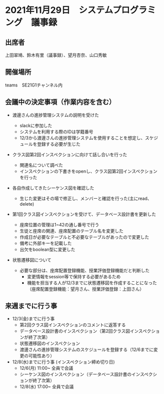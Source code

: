 # 2021年11月29日　システムプログラミング　議事録

## 出席者
上田翠鳩、鈴木有里（議事録）、望月杏奈、山口秀敏

## 開催場所
teams　SE21G1チャンネル内

## 会議中の決定事項（作業内容を含む）
- 渡邊さんの進捗管理システムの説明を受けた
  - slackに参加した
  - システムを利用する際のIDは学籍番号
  - 12/3から渡邊さんの進捗管理システムを使用することを想定し、スケジュールを登録する必要が生じた

- クラス図第2回インスペクションに向けて話し合いを行った
  - 関連名について調べた
  - インスペクションの下書きをopenし、クラス図第2回インスペクションを行った

- 各自作成してきたシーケンス図を確認した
  - 生じた変更はその場で修正し、メンバーと確認を行った(主にread、delete)

- 第1回クラス図インスペクションを受けて、データベース設計書を更新した
  - 座席位置の管理は1~42の通し番号で行う
  - 生徒と座席の関連、座席配置のテーブル名を変更した
  - 作成日が必要なテーブルと不必要なテーブルがあったので変更した
  - 備考に外部キーを記載した
  - 出欠をboolean型に変更した

- 状態遷移図について
  - 必要な部分は、座席配置登録機能、授業評価登録機能だと判断した
    - 変更情報をsession等で保持する必要があるため
    - 機能を担当する人が12/3までに状態遷移図を作成することになった<br>（座席配置登録機能：望月さん、授業評価登録：上田さん）


## 来週までに行う事
- 12/3(金)までに行う事
  - 第2回クラス図インスペクションのコメントに返答する
  - データベース設計書のインスペクション（第2回クラス図インスペクションが終了次第）
  - 状態遷移図のインスペクション
  - 渡邊さんの進捗管理システムのスケジュールを登録する（12/6までに変更の可能性あり）
- 12/8(水)までに行う事 (インスペクション締め切り日)
  - 12/6(月) 11:00~ 全員で会議
  - シーケンス図のインスペクション（データベース設計書のインスペクションが終了次第）
  - 12/8(水) 17:00~ 全員で会議